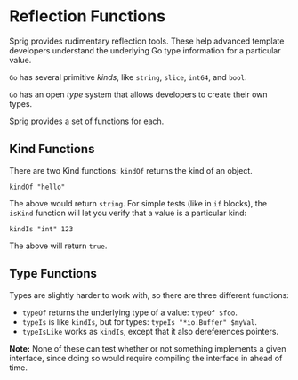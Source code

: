 # Reflection Functions

Sprig provides rudimentary reflection tools. These help advanced template
developers understand the underlying Go type information for a particular value.

`Go` has several primitive _kinds_, like `string`, `slice`, `int64`, and `bool`.

`Go` has an open _type_ system that allows developers to create their own types.

Sprig provides a set of functions for each.

## Kind Functions

There are two Kind functions: `kindOf` returns the kind of an object.

```
kindOf "hello"
```

The above would return `string`. For simple tests (like in `if` blocks), the
`isKind` function will let you verify that a value is a particular kind:

```
kindIs "int" 123
```

The above will return `true`.

## Type Functions

Types are slightly harder to work with, so there are three different functions:

- `typeOf` returns the underlying type of a value: `typeOf $foo`.
- `typeIs` is like `kindIs`, but for types: `typeIs "*io.Buffer" $myVal`.
- `typeIsLike` works as `kindIs`, except that it also dereferences pointers.

**Note:** None of these can test whether or not something implements a given
interface, since doing so would require compiling the interface in ahead of time.

